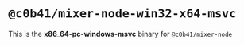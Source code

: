 # `@c0b41/mixer-node-win32-x64-msvc`

This is the **x86_64-pc-windows-msvc** binary for `@c0b41/mixer-node`
